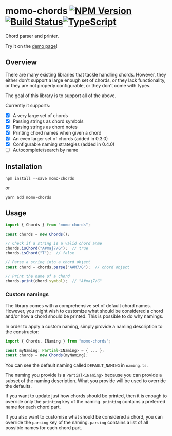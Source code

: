 # momo-chords [![NPM Version](https://badge.fury.io/js/momo-chords.svg)](http://badge.fury.io/js/momo-chords)[![Build Status](https://travis-ci.org/mdanka/momo-chords.svg)](https://travis-ci.org/mdanka/momo-chords)[![TypeScript](https://img.shields.io/badge/%3C%2F%3E-typescript-blue.svg)](http://www.typescriptlang.org/)

Chord parser and printer.

Try it on the [demo page](https://momo-chords.miklosdanka.com)!

## Overview

There are many existing libraries that tackle handling chords. However, they either don't support a large enough set of chords, or they lack functionality, or they are not properly configurable, or they don't come with types.

The goal of this library is to support all of the above.

Currently it supports:

- [x] A very large set of chords
- [x] Parsing strings as chord symbols
- [x] Parsing strings as chord notes
- [x] Printing chord names when given a chord
- [x] An even larger set of chords (added in 0.3.0)
- [x] Configurable naming strategies (added in 0.4.0)
- [ ] Autocomplete/search by name

## Installation

```Shell
npm install --save momo-chords
```

or

```Shell
yarn add momo-chords
```

## Usage

```TypeScript
import { Chords } from "momo-chords";

const chords = new Chords();

// Check if a string is a valid chord anme
chords.isChord("A#maj7/G");  // true
chords.isChord("T");  // false

// Parse a string into a chord object
const chord = chords.parse("A#M7/G");  // chord object

// Print the name of a chord
chords.print(chord.symbol);  // "A#maj7/G"
```

### Custom namings

The library comes with a comprehensive set of default chord names. However, you might wish to customize what should be considered a chord and/or how a chord should be printed. This is possible to do why namings.

In order to apply a custom naming, simply provide a naming description to the constructor:

```TypeScript
import { Chords, INaming } from "momo-chords";

const myNaming: Partial<INaming> = { ... };
const chords = new Chords(myNaming);
```

You can see the default naming called `DEFAULT_NAMING` in `naming.ts`.

The naming you provide is a `Partial<INaming>` because you can provide a subset of the naming description. What you provide will be used to override the defaults.

If you want to update just how chords should be printed, then it is enough to override only the `printing` key of the naming. `printing` contains a preferred name for each chord part.

If you also want to customise what should be considered a chord, you can override the `parsing` key of the naming. `parsing` contains a list of all possible names for each chord part.
